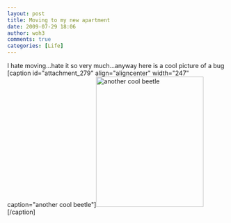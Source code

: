 ```yaml
---
layout: post
title: Moving to my new apartment
date: 2009-07-29 18:06
author: woh3
comments: true
categories: [Life]
---
```

I hate moving...hate it so very much...anyway here is a cool picture of a bug
[caption id="attachment_279" align="aligncenter" width="247" caption="another cool beetle"]<img src="http://www.woh3.com/wp-content/uploads/2009/07/106-247x300.jpg" alt="another cool beetle" title="106" width="247" height="300" class="size-medium wp-image-279" />[/caption]
